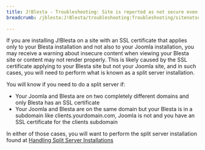 ```yaml
---
title: J!Blesta - Troubleshooting: Site is reported as not secure even though I have an SSL certificate installed!
breadcrumb: /jblesta:J!Blesta/troubleshooting:Troubleshooting/sitenotsecure:Site is reported as not secure even though I have an SSL certificate installed!/
 
---
```


If you are installing J!Blesta on a site with an SSL certificate that applies only to your Blesta installation and not also to your Joomla installation, you may receive a warning about insecure content when viewing your Blesta site or content may not render properly.  This is likely caused by the SSL certificate applying to your Blesta site but not your Joomla site, and in such cases, you will need to perform what is known as a split server installation.

You will know if you need to do a split server if:

* Your Joomla and Blesta are on two completely different domains and only Blesta has an SSL certificate
* Your Joomla and Blesta are on the same domain but your Blesta is in a subdomain like clients.yourdomain.com, Joomla is not and you have an SSL certificate for the clients subdomain

In either of those cases, you will want to perform the split server installation found at [Handling Split Server Installations](jblesta/howtoguides/handlesplitserver.md)